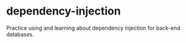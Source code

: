 # dependency-injection
Practice using and learning about dependency injection for back-end databases.

